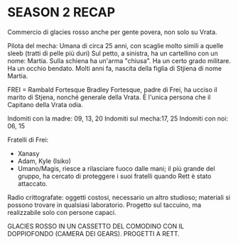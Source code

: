 # SEASON 2 RECAP

Commercio di glacies rosso anche per gente povera, non solo su Vrata.

Pilota del mecha:
Umana di circa 25 anni, con scaglie molto simili a quelle sleeb (tratti di pelle più duri)
Sul petto, a sinistra, ha un cartellino con un nome: Martia. Sulla schiena ha un'arma "chiusa". Ha un certo grado militare. Ha un occhio bendato.
Molti anni fa, nascita della figlia di Stjiena di nome Martia.


FREI = Rambald Fortesque
Bradley Fortesque, padre di Frei, ha ucciso il marito di Stjena, nonché generale della Vrata. È l'unica persona che il Capitano della Vrata odia.


Indomiti con la madre: 09, 13, 20
Indomiti sul mecha:17, 25
Indomiti con noi:  06, 15

Fratelli di Frei:
 - Xanasy
 - Adam, Kyle (Isiko)
 - Umano/Magis, riesce a rilasciare fuoco dalle mani; il più grande del gruppo, ha cercato di proteggere i suoi fratelli quando Rett è stato attaccato.

Radio crittografate: oggetti costosi, necessario un altro studioso; materiali si possono trovare in qualsiasi laboratorio. Progetto sul taccuino, ma realizzabile solo con persone capaci.

GLACIES ROSSO IN UN CASSETTO DEL COMODINO CON IL DOPPIOFONDO (CAMERA DEI GEARS).
PROGETTI A RETT.

